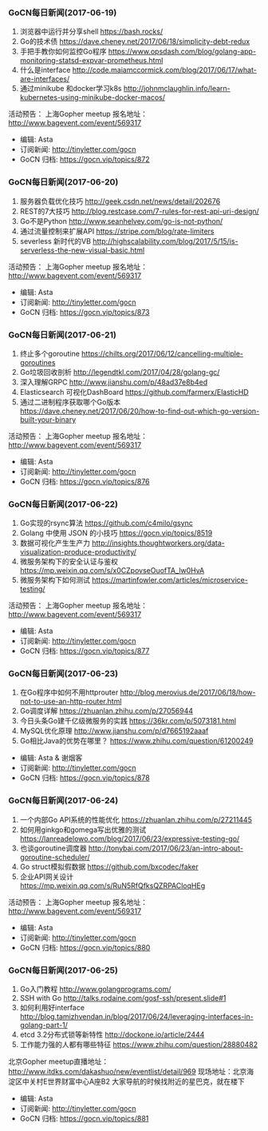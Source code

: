 ### GoCN每日新闻(2017-06-19)

1. 浏览器中运行并分享shell https://bash.rocks/
2. Go的技术债 https://dave.cheney.net/2017/06/18/simplicity-debt-redux
3. 手把手教你如何监控Go程序 https://www.opsdash.com/blog/golang-app-monitoring-statsd-expvar-prometheus.html
4. 什么是interface http://code.maiamccormick.com/blog/2017/06/17/what-are-interfaces/
5. 通过minikube 和docker学习k8s http://johnmclaughlin.info/learn-kubernetes-using-minikube-docker-macos/

活动预告：
上海Gopher meetup 报名地址：http://www.bagevent.com/event/569317

* 编辑: Asta
* 订阅新闻: http://tinyletter.com/gocn
* GoCN 归档: https://gocn.vip/topics/872

### GoCN每日新闻(2017-06-20)

1. 服务器负载优化技巧 http://geek.csdn.net/news/detail/202676
2. REST的7大技巧 http://blog.restcase.com/7-rules-for-rest-api-uri-design/
3. Go不是Python http://www.seanhelvey.com/go-is-not-python/
4. 通过流量控制来扩展API https://stripe.com/blog/rate-limiters
5. severless 新时代的VB http://highscalability.com/blog/2017/5/15/is-serverless-the-new-visual-basic.html

活动预告：
上海Gopher meetup 报名地址：http://www.bagevent.com/event/569317

* 编辑: Asta
* 订阅新闻: http://tinyletter.com/gocn
* GoCN 归档: https://gocn.vip/topics/873

### GoCN每日新闻(2017-06-21)

1. 终止多个goroutine https://chilts.org/2017/06/12/cancelling-multiple-goroutines
2. Go垃圾回收剖析 http://legendtkl.com/2017/04/28/golang-gc/
3. 深入理解GRPC http://www.jianshu.com/p/48ad37e8b4ed
4. Elasticsearch 可视化DashBoard https://github.com/farmerx/ElasticHD
5. 通过二进制程序获取哪个Go版本 https://dave.cheney.net/2017/06/20/how-to-find-out-which-go-version-built-your-binary

活动预告：
上海Gopher meetup 报名地址：http://www.bagevent.com/event/569317

* 编辑: Asta
* 订阅新闻: http://tinyletter.com/gocn
* GoCN 归档: https://gocn.vip/topics/876

### GoCN每日新闻(2017-06-22)

1. Go实现的rsync算法 https://github.com/c4milo/gsync
2. Golang 中使用 JSON 的小技巧 https://gocn.vip/topics/8519
3. 数据可视化产生生产力 http://insights.thoughtworkers.org/data-visualization-produce-productivity/
4. 微服务架构下的安全认证与鉴权 https://mp.weixin.qq.com/s/x0CZpovseOuofTA_lw0HvA
5. 微服务架构下如何测试 https://martinfowler.com/articles/microservice-testing/

活动预告：
上海Gopher meetup 报名地址：http://www.bagevent.com/event/569317

* 编辑: Asta
* 订阅新闻: http://tinyletter.com/gocn
* GoCN 归档: https://gocn.vip/topics/877

### GoCN每日新闻(2017-06-23)

1. 在Go程序中如何不用httprouter http://blog.merovius.de/2017/06/18/how-not-to-use-an-http-router.html
2. Go调度详解 https://zhuanlan.zhihu.com/p/27056944
3. 今日头条Go建千亿级微服务的实践 https://36kr.com/p/5073181.html
4. MySQL优化原理 http://www.jianshu.com/p/d7665192aaaf
5. Go相比Java的优势在哪里？ https://www.zhihu.com/question/61200249

* 编辑: Asta & 谢烟客
* 订阅新闻: http://tinyletter.com/gocn
* GoCN 归档: https://gocn.vip/topics/878

### GoCN每日新闻(2017-06-24)

1. 一个内部Go API系统的性能优化 https://zhuanlan.zhihu.com/p/27211445
2. 如何用ginkgo和gomega写出优雅的测试 https://lanreadelowo.com/blog/2017/06/23/expressive-testing-go/
3. 也谈goroutine调度器 http://tonybai.com/2017/06/23/an-intro-about-goroutine-scheduler/
4. Go struct模拟假数据 https://github.com/bxcodec/faker
5. 企业API网关设计 https://mp.weixin.qq.com/s/RuN5RfQfksQZRPACloqHEg

活动预告：
上海Gopher meetup 报名地址：http://www.bagevent.com/event/569317

* 编辑: Asta
* 订阅新闻: http://tinyletter.com/gocn
* GoCN 归档: https://gocn.vip/topics/880

### GoCN每日新闻(2017-06-25)

1. Go入门教程 http://www.golangprograms.com/
2. SSH with Go http://talks.rodaine.com/gosf-ssh/present.slide#1
3. 如何利用好interface http://blog.tamizhvendan.in/blog/2017/06/24/leveraging-interfaces-in-golang-part-1/
4. etcd 3.2分布式锁等新特性 http://dockone.io/article/2444
5. 工作能力强的人都有哪些特征 https://www.zhihu.com/question/28880482

北京Gopher meetup直播地址：http://www.itdks.com/dakashuo/new/eventlist/detail/969
现场地址：北京海淀区中关村E世界财富中心A座B2
大家导航的时候找附近的星巴克，就在楼下

* 编辑: Asta
* 订阅新闻: http://tinyletter.com/gocn
* GoCN 归档: https://gocn.vip/topics/881